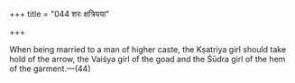 +++
title = "044 शरः क्षत्रियया"

+++

When being married to a man of higher caste, the Kṣatriya girl should take hold of the arrow, the Vaiśya girl of the goad and the Śūdra girl of the hem of the garment.—(44)
